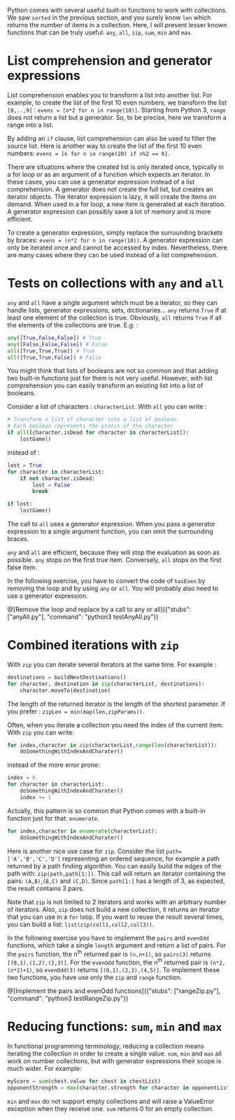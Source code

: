 
Python comes with several useful built-in functions to work with collections. We saw `sorted` in the previous section, and you surely know `len` which returns the number of items in a collection. Here, I will present lesser known functions that can be truly useful: `any`, `all`, `zip`, `sum`, `min` and `max`.

# List comprehension and generator expressions

List comprehension enables you to transform a list into another list. For example, to create the list of the first 10 even numbers, we transform the list `[0,..,9]` : `evens = [n*2 for n in range(10)]`. Starting from Python 3, `range` does not return a list but a generator. So, to be precise, here we transform a range into a list. 

By adding an `if` clause, list comprehension can also be used to filter the source list. Here is another way to create the list of the first 10 even numbers: `evens = [n for n in range(20) if n%2 == 0]`.   

There are situations where the created list is only iterated once, typically in a for loop or as an argument of a function which expects an iterator. In these cases, you can use a generator expression instead of a list comprehension. A generator does not create the full list, but creates an iterator objects. The iterator expression is lazy, it will create the items on demand. When used in a for loop, a new item is generated at each iteration. A generator expression can possibly save a lot of memory and is more efficient. 

To create a generator expression, simply replace the surrounding brackets by braces: `evens = (n*2 for n in range(10))`. A generator expression can only be iterated once and cannot be accessed by index. Nevertheless, there are many cases where they can be used instead of a list comprehension.

# Tests on collections with `any` and `all`

`any` and `all` have a single argument which must be a iterator, so they can handle lists, generator expressions, sets, dictionaries... `any` returns `True` if at least one element of the collection is true. Obviously, `all` returns `True` if all the elements of the collections are true. E.g. : 

```python
any([True,False,False]) # True
any([False,False,False]) # False
all([True,True,True]) # True
all([True,True,False]) # False
```

You might think that lists of booleans are not so common and that adding two built-in functions just for them is not very useful. However, with list comprehension you can easily transform an existing list into a list of booleans.

Consider a list of characters : `characterList`. With `all` you can write : 

```python
# Transform a list of character into a list of boolean.
# Each boolean represents the status of the character
if all([character.isDead for character in characterList]):
    lostGame()
```

instead of : 

```python
lost = True
for character in characterList:
    if not character.isDead:
        lost = False
        break

if lost:
    lostGame()
```

The call to `all` uses a generator expression. When you pass a generator expression to a single argument function, you can omit the surrounding braces.  

`any` and `all` are efficient, because they will stop the evaluation as soon as possible. `any` stops on the first true item. Conversely, `all` stops on the first false item. 

In the following exercise, you have to convert the code of `hasEven` by removing the loop and by using `any` or `all`. You will probably also need to use a generator expression.

@[Remove the loop and replace by a call to any or all]({"stubs": ["anyAll.py"], "command": "python3 testAnyAll.py"})

# Combined iterations with `zip`

With `zip` you can iterate several iterators at the same time. For example :

```python
destinations = buildNextDestinations()
for character, destination in zip(characterList, destinations):
    character.moveTo(destination)
```

The length of the returned iterator is the length of the shortest parameter. If you prefer : `zipLen = min(map(len,zipParams))`.  

Often, when you iterate a collection you need the index of the current item. With `zip` you can write: 

```python
for index,character in zip(characterList,range(len(characterList)):
    doSomethingWithIndexAndCharater()
```

instead of the more error prone:

```python
index = 0
for character in characterList:
    doSomethingWithIndexAndCharater()
    index += 1
```

Actually, this pattern is so common that Python comes with a built-in function just for that: `enumerate`.
```python
for index,character in enumerate(characterList):
    doSomethingWithIndexAndCharater()
```

Here is another nice use case for `zip`. Consider the list `path=['A','B','C','D']` representing an ordered sequence, for example a path returned by a path finding algorithm. You can easily build the edges of the path with: `zip(path,path[1:])`. This call will return an iterator containing the pairs: `(A,B)`,`(B,C)` and `(C,D)`. Since `path[1:]` has a length of 3, as expected, the result contains 3 pairs.   

Note that `zip` is not limited to 2 iterators and works with an arbitrary number of iterators. Also, `zip` does not build a new collection, it returns an iterator that you can use in a `for` loop. If you want to reuse the result several times, you can build a list: `list(zip(coll1,coll2,coll3))`.  

In the following exercise you have to implement the `pairs` and `evenOdd` functions, which take a single `length` argument and return a list of pairs. For the `pairs` function, the n<sup>th</sup> returned pair is `(n,n+1)`, so `pairs(3)` returns `[(0,1),(1,2),(2,3)]`. For the `evenOdd` function, the n<sup>th</sup> returned pair is `(n*2,(n*2)+1)`, so `evenOdd(3)` returns `[(0,1),(2,3),(4,5)]`. To implement these two functions, you have use only the `zip` and `range` function.

@[Implement the pairs and evenOdd functions]({"stubs": ["rangeZip.py"], "command": "python3 testRangeZip.py"})

# Reducing functions: `sum`, `min` and `max`

In functional programming terminology, reducing a collection means iterating the collection in order to create a single value. `sum`, `min` and `max` all work on number collections, but with generator expressions their scope is much wider. For example:

```python
myScore = sum(chest.value for chest in chestList)
opponentStrength = max(character.strength for character in opponentList)
```

`min` and `max` do not support empty collections and will raise a ValueError exception when they receive one. `sum` returns 0  for an empty collection.
